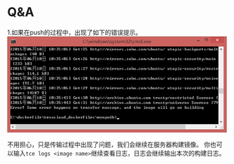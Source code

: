 # Q&A

1.如果在push的过程中，出现了如下的错误提示。
![tce1](/doc/v1/images/samples/tce_notice/transform_error.png)

不用担心，只是传输过程中出现了问题，我们会继续在服务器构建镜像。
你也可以输入`tce logs <image name>`继续查看日志，日志会继续输出本次的构建日志。
